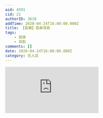 ```yaml
---
aid: 4591
cid: 21
authorID: 3619
addTime: 2020-04-24T16:00:00.000Z
title: 【音樂】孤单背影
tags:
    - 孤单
    - 背影
comments: []
date: 2020-04-24T16:00:00.000Z
category: 无人区
---
```


<div class="videowrapper"><iframe src="https://www.youtube.com/embed/uQfIJt4DNDk" frameborder="0" allow="accelerometer; autoplay; encrypted-media; gyroscope; picture-in-picture" allowfullscreen=""></iframe></div>
